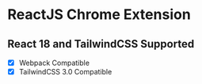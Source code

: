# ReactJS Chrome Extension

## React 18 and TailwindCSS Supported

- [x] Webpack Compatible
- [x] TailwindCSS 3.0 Compatible